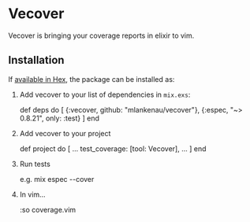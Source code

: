 # Vecover

Vecover is bringing your coverage reports in elixir to vim. 

## Installation

If [available in Hex](https://hex.pm/docs/publish), the package can be installed as:

  1. Add vecover to your list of dependencies in `mix.exs`:

        def deps do
          [
            {:vecover, github: "mlankenau/vecover"},
            {:espec, "~> 0.8.21", only: :test}
          ]
        end

  2. Add vecover to your project


        def project do
          [
            ...
            test_coverage: [tool: Vecover],
            ...
          ]
        end

  3. Run tests

        e.g. mix espec --cover

  4. In vim...

        :so coverage.vim
